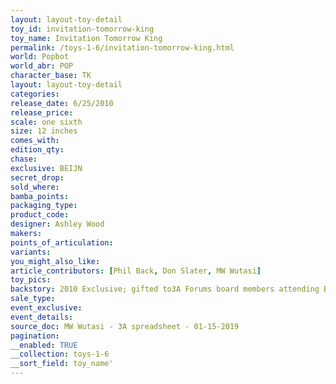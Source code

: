 ```yaml
---
layout: layout-toy-detail 
toy_id: invitation-tomorrow-king
toy_name: Invitation Tomorrow King
permalink: /toys-1-6/invitation-tomorrow-king.html
world: Popbot
world_abr: POP
character_base: TK
layout: layout-toy-detail
categories: 
release_date: 6/25/2010
release_price: 
scale: one sixth
size: 12 inches
comes_with: 
edition_qty: 
chase: 
exclusive: BEIJN
secret_drop: 
sold_where: 
bamba_points: 
packaging_type: 
product_code:
designer: Ashley Wood
makers: 
points_of_articulation: 
variants: 
you_might_also_like: 
article_contributors: [Phil Back, Don Slater, MW Wutasi]
toy_pics: 
backstory: 2010 Exclusive; gifted to3A Forums board members attending Beijing Gathering - Need to confirm this info
sale_type: 
event_exclusive: 
event_details: 
source_doc: MW Wutasi - 3A spreadsheet - 01-15-2019
pagination: 
__enabled: TRUE
__collection: toys-1-6
__sort_field: toy_name'
---
```

